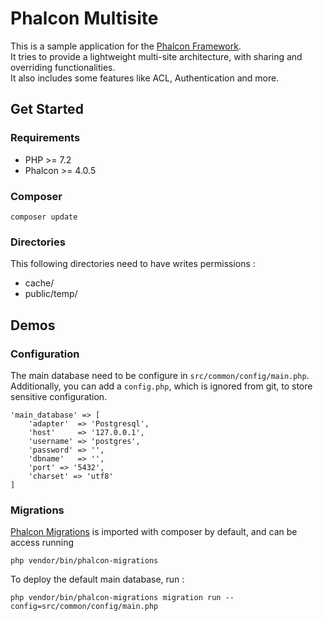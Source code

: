 # Phalcon Multisite

This is a sample application for the [Phalcon Framework](https://github.com/phalcon/cphalcon). \
It tries to provide a lightweight multi-site architecture, with sharing and overriding functionalities. \
It also includes some features like ACL, Authentication and more.


## Get Started

### Requirements

* PHP >= 7.2
* Phalcon >= 4.0.5

### Composer

```
composer update
```
    
### Directories

This following directories need to have writes permissions : 

* cache/
* public/temp/


## Demos

### Configuration

The main database need to be configure in `src/common/config/main.php`. \
Additionally, you can add a `config.php`, which is ignored from git, to store sensitive configuration.

```
'main_database' => [
    'adapter'  => 'Postgresql',
    'host'     => '127.0.0.1',
    'username' => 'postgres',
    'password' => '',
    'dbname'   => '',
    'port' => '5432',
    'charset' => 'utf8'
]
```

### Migrations

[Phalcon Migrations](https://docs.phalcon.io/4.0/en/db-migrations) is imported with composer by default, and can be access running 

    php vendor/bin/phalcon-migrations
    
To deploy the default main database, run :

    php vendor/bin/phalcon-migrations migration run --config=src/common/config/main.php